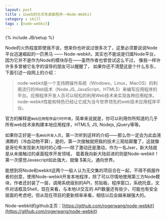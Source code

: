 ```yaml
---
layout: post
title : 以web的方式写桌面程序——Node-Webkit
category : skill
tags : [node-webkit]
---
```

{% include JB/setup %}

Node的火热程度即使我不说，想来你也听说过很多次了，这里必须要说说Node平台迅速崛起的一匹黑马 —— Node-webkit，其实也不能说是归属Node平台，因为它并不是作为Node的模块存在——虽然作者也曾尝试这么干过， 像我一样许许多多曾被它名字的误导的朋友可以醒醒了，
如果你还不清楚这是个什么东东，下面引述一段网上的介绍：

> node-webkit是一个支持跨操作系统（Windows，Linux，MacOS）的利用流行的Web技术（Node.JS, JavaScript，HTML5）来编写应用程序的平台。应用程序开发人员可以轻松的利用Web技术来实现各种应用程序。node-webkit性能和特色已经让它成为当今世界领先的web技术应用程序平台。

官方的解释是`Web应用程序运行时环境`，简单来说就是，你可以利用你所知道的几乎所有web技术来构建本地应用程序，HTML5, JS, Nodejs, jQuery等等。

如果你正好是一名`Web开发人员`，第一次听到这样的介绍——那么你一定会为此血液沸腾的（冷血动物不算），是的，第一次接触就把我的技术三观给颠覆了，这就像是哥伦布发现新大陆时的心情——除了激动还是激动，作为一名Jser，新大陆就是从未接触过的桌面程序开发领域，
载着我向新大陆前进的则是Node-webkit！第一次感觉Javascript如此强大，就像 $美元，通向世界。

能想到将Node和webkit这两个一般人认为无交集的项目合在一起，不得不佩服作者的创意，使用Node-webkit开发本地程序，除了可以尽情地使用第三方Node模块，作者还封装了一层，调用系统级别的API，剪贴板，程序窗口，系统托盘，文件对话框及Shell，现在来看，与本地UI交互的
API数量还有些少，可能也有安全层面的考虑吧，但从现在项目的更新频率来看，相信以后会越来越强大的。

Node-webkit的github主页：[https://github.com/rogerwang/node-webkit](https://github.com/rogerwang/node-webkit)